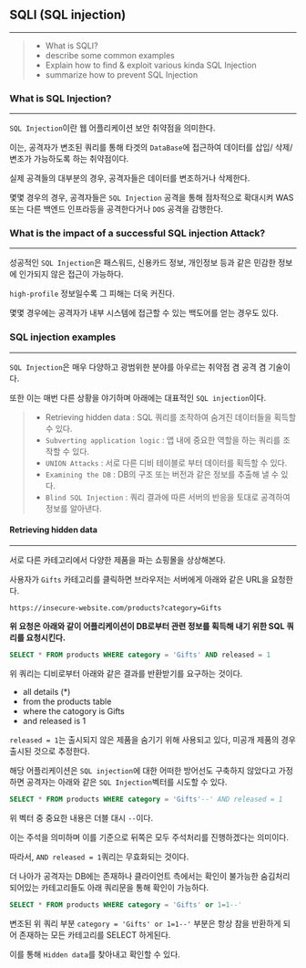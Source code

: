 ## SQLI (SQL injection) 

---

>- What is SQLI?
>- describe some common examples
>- Explain how to find & exploit various kinda SQL Injection
>- summarize how to prevent SQL Injection



### What is SQL Injection?

---

`SQL Injection`이란 웹 어플리케이션 보안 취약점을 의미한다.

이는, 공격자가 변조된 쿼리를 통해 타겟의 `DataBase`에 접근하여 데이터를 삽입/ 삭제/ 변조가 가능하도록 하는 취약점이다.

실제 공격들의 대부분의 경우, 공격자들은 데이터를 변조하거나 삭제한다. 

몇몇 경우의 경우, 공격자들은 `SQL Injection` 공격을 통해 점차적으로 확대시켜 WAS 또는 다른 백엔드 인프라등을 공격한다거나 `DOS` 공격을 감행한다.



### What is the impact of a successful SQL injection Attack?

---

성공적인 `SQL Injection`은 패스워드, 신용카드 정보, 개인정보 등과 같은 민감한 정보에 인가되지 않은 접근이 가능하다.

`high-profile` 정보일수록 그 피해는 더욱 커진다.

몇몇 경우에는 공격자가 내부 시스템에 접근할 수 있는 백도어를 얻는 경우도 있다. 



### SQL injection examples

---

`SQL Injection`은 매우 다양하고 광범위한 분야를 아우르는 취약점 겸 공격 겸 기술이다.

또한 이는 매번 다른 상황을 야기하며 아래에는 대표적인 `SQL injection`이다.

>- Retrieving hidden data  : SQL 쿼리를 조작하여 숨겨진 데이터들을 획득할 수 있다.
>- `Subverting application logic` : 앱 내에 중요한 역할을 하는 쿼리를 조작할 수 있다.
>- `UNION Attacks` : 서로 다른 디비 테이블로 부터 데이터를 획득할 수 있다.
>- `Examining the DB` : DB의 구조 또는 버전과 같은 정보를 추출해 낼 수 있다.
>- `Blind SQL Injection` : 쿼리 결과에 따른 서버의 반응을 토대로 공격하여 정보를 알아낸다.



#### Retrieving hidden data

---

서로 다른 카테고리에서 다양한 제품을 파는 쇼핑몰을 상상해본다.

사용자가 `Gifts` 카테고리를 클릭하면 브라우저는 서버에게 아래와 같은 URL을 요청한다.

`https://insecure-website.com/products?category=Gifts`

**위 요청은 아래와 같이 어플리케이션이 DB로부터 관련 정보를 획득해 내기 위한 SQL 쿼리를 요청시킨다.**

```SQL
SELECT * FROM products WHERE category = 'Gifts' AND released = 1
```

위 쿼리는 디비로부터 아래와 같은 결과를 반환받기를 요구하는 것이다.

- all details (*)
- from the products table
- where the catogory is Gifts
- and released is 1

`released = 1`는 출시되지 않은 제품을 숨기기 위해 사용되고 있다, 미공개 제품의 경우 출시된 것으로 추정한다.

해당 어플리케이션은 `SQL injection`에 대한 어떠한 방어선도 구축하지 않았다고 가정하면 공격자는 아래와 같은 `SQL Injection`벡터를 시도할 수 있다.

```sql
SELECT * FROM products WHERE category = 'Gifts'--' AND released = 1
```

위 벡터 중 중요한 내용은 더블 대시 `--`이다.

이는 주석을 의미하며 이를 기준으로 뒤쪽은 모두 주석처리를 진행하겠다는 의미이다.

따라서, `AND released = 1`쿼리는 무효화되는 것이다.

더 나아가 공격자는 DB에는 존재하나 클라이언트 측에서는 확인이 불가능한 숨김처리 되어있는 카테고리들도 아래 쿼리문을 통해 확인이 가능하다.

```sql
SELECT * FROM products WHERE category = 'Gifts' or 1=1--'
```

변조된 위 쿼리 부분 `category = 'Gifts' or 1=1--'` 부분은 항상 참을 반환하게 되어 존재하는 모든 카테고리를 SELECT 하게된다.

이를 통해 `Hidden data`를 찾아내고 확인할 수 있다.






